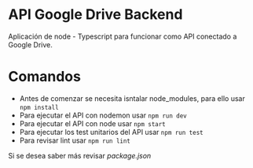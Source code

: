 # API Google Drive Backend

Aplicación de node - Typescript para funcionar como API conectado a Google Drive.


# Comandos

* Antes de comenzar se necesita isntalar node_modules, para ello usar `npm install`
* Para ejecutar el API con nodemon usar `npm run dev`
* Para ejecutar el API con node usar `npm start`
* Para ejecutar los test unitarios del API usar `npm run test`
* Para revisar lint usar `npm run lint`

Si se desea saber más revisar *package.json*
